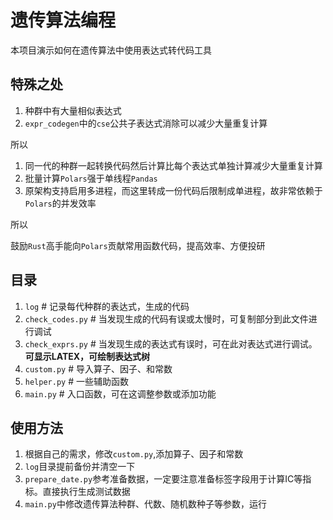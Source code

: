 # 遗传算法编程

本项目演示如何在遗传算法中使用表达式转代码工具

## 特殊之处

1. 种群中有大量相似表达式
2. `expr_codegen`中的`cse`公共子表达式消除可以减少大量重复计算

所以

1. 同一代的种群一起转换代码然后计算比每个表达式单独计算减少大量重复计算
2. 批量计算`Polars`强于单线程`Pandas`
3. 原架构支持启用多进程，而这里转成一份代码后限制成单进程，故非常依赖于`Polars`的并发效率

所以

鼓励`Rust`高手能向`Polars`贡献常用函数代码，提高效率、方便投研

## 目录

1. `log` # 记录每代种群的表达式，生成的代码
2. `check_codes.py` # 当发现生成的代码有误或太慢时，可复制部分到此文件进行调试
3. `check_exprs.py` # 当发现生成的表达式有误时，可在此对表达式进行调试。**可显示LATEX，可绘制表达式树**
4. `custom.py` # 导入算子、因子、和常数
5. `helper.py` # 一些辅助函数
6. `main.py` # 入口函数，可在这调整参数或添加功能

## 使用方法

1. 根据自己的需求，修改`custom.py`,添加算子、因子和常数
2. `log`目录提前备份并清空一下
3. `prepare_date.py`参考准备数据，一定要注意准备标签字段用于计算IC等指标。直接执行生成测试数据
4. `main.py`中修改遗传算法种群、代数、随机数种子等参数，运行